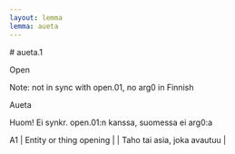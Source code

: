 ```yaml
---
layout: lemma
lemma: aueta
---
```


<div class="sense">
# <span class="sensename">aueta.1</span>

<span class="description">Open</span>

Note: not in sync with open.01, no arg0 in Finnish

<span class="description">Aueta</span>

Huom! Ei synkr. open.01:n kanssa, suomessa ei arg0:a

A1 | Entity or thing opening |   | Taho tai asia, joka avautuu |  

</div>

